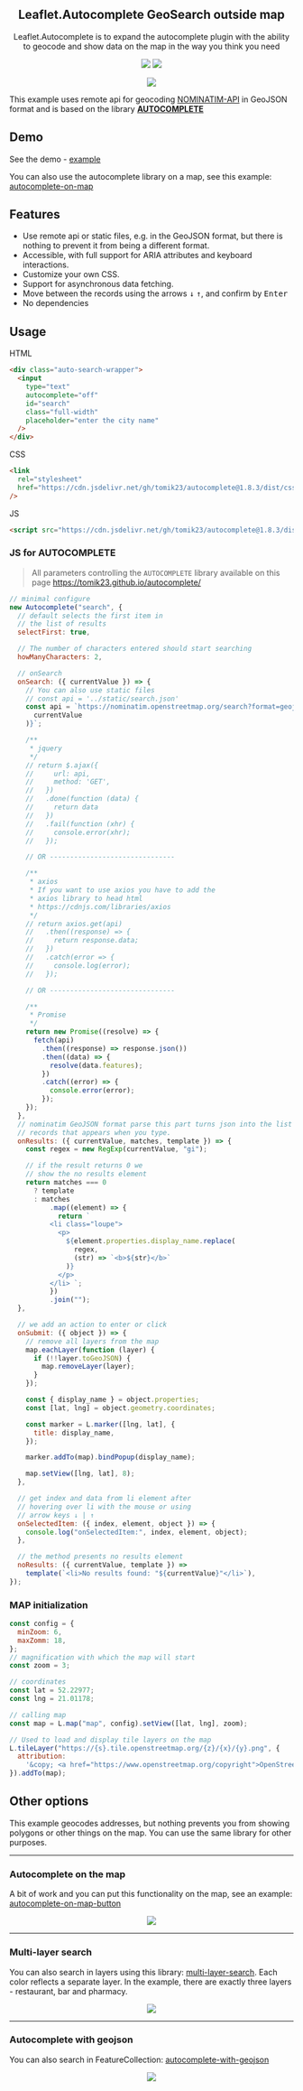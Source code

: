 <h2 align="center">
Leaflet.Autocomplete GeoSearch outside map
</h2>

<p align="center">
  Leaflet.Autocomplete is to expand the autocomplete plugin with the ability to geocode and show data on the map in the way you think you need
</p>

<p align="center">
  <img src="https://img.shields.io/github/package-json/v/tomik23/Leaflet.Autocomplete">
  <a href="LICENSE">
    <img src="https://img.shields.io/badge/License-MIT-green.svg">
  </a>
</p>

<p align="center">
  <img src="./static/Leaflet.Autocomplete.png">
</p>

This example uses remote api for geocoding [NOMINATIM-API](https://nominatim.org/release-docs/latest/api/Search/) in GeoJSON format and is based on the library **[AUTOCOMPLETE](https://github.com/tomik23/autocomplete)**

## Demo

See the demo - [example](https://tomik23.github.io/Leaflet.Autocomplete/)

You can also use the autocomplete library on a map, see this example: [autocomplete-on-map](https://tomik23.github.io/leaflet-examples/#50.autocomplete-on-map)

## Features

- Use remote api or static files, e.g. in the GeoJSON format, but there is nothing to prevent it from being a different format.
- Accessible, with full support for ARIA attributes and keyboard interactions.
- Customize your own CSS.
- Support for asynchronous data fetching.
- Move between the records using the arrows <kbd>↓</kbd> <kbd>↑</kbd>, and confirm by <kbd>Enter</kbd>
- No dependencies

## Usage

HTML

```html
<div class="auto-search-wrapper">
  <input
    type="text"
    autocomplete="off"
    id="search"
    class="full-width"
    placeholder="enter the city name"
  />
</div>
```

CSS

```html
<link
  rel="stylesheet"
  href="https://cdn.jsdelivr.net/gh/tomik23/autocomplete@1.8.3/dist/css/autocomplete.min.css"
/>
```

JS

```html
<script src="https://cdn.jsdelivr.net/gh/tomik23/autocomplete@1.8.3/dist/js/autocomplete.min.js"></script>
```

### JS for AUTOCOMPLETE

> All parameters controlling the `AUTOCOMPLETE` library available on this page https://tomik23.github.io/autocomplete/

```js
// minimal configure
new Autocomplete("search", {
  // default selects the first item in
  // the list of results
  selectFirst: true,

  // The number of characters entered should start searching
  howManyCharacters: 2,

  // onSearch
  onSearch: ({ currentValue }) => {
    // You can also use static files
    // const api = '../static/search.json'
    const api = `https://nominatim.openstreetmap.org/search?format=geojson&limit=5&city=${encodeURI(
      currentValue
    )}`;

    /**
     * jquery
     */
    // return $.ajax({
    //     url: api,
    //     method: 'GET',
    //   })
    //   .done(function (data) {
    //     return data
    //   })
    //   .fail(function (xhr) {
    //     console.error(xhr);
    //   });

    // OR -------------------------------

    /**
     * axios
     * If you want to use axios you have to add the
     * axios library to head html
     * https://cdnjs.com/libraries/axios
     */
    // return axios.get(api)
    //   .then((response) => {
    //     return response.data;
    //   })
    //   .catch(error => {
    //     console.log(error);
    //   });

    // OR -------------------------------

    /**
     * Promise
     */
    return new Promise((resolve) => {
      fetch(api)
        .then((response) => response.json())
        .then((data) => {
          resolve(data.features);
        })
        .catch((error) => {
          console.error(error);
        });
    });
  },
  // nominatim GeoJSON format parse this part turns json into the list of
  // records that appears when you type.
  onResults: ({ currentValue, matches, template }) => {
    const regex = new RegExp(currentValue, "gi");

    // if the result returns 0 we
    // show the no results element
    return matches === 0
      ? template
      : matches
          .map((element) => {
            return `
          <li class="loupe">
            <p>
              ${element.properties.display_name.replace(
                regex,
                (str) => `<b>${str}</b>`
              )}
            </p>
          </li> `;
          })
          .join("");
  },

  // we add an action to enter or click
  onSubmit: ({ object }) => {
    // remove all layers from the map
    map.eachLayer(function (layer) {
      if (!!layer.toGeoJSON) {
        map.removeLayer(layer);
      }
    });

    const { display_name } = object.properties;
    const [lat, lng] = object.geometry.coordinates;

    const marker = L.marker([lng, lat], {
      title: display_name,
    });

    marker.addTo(map).bindPopup(display_name);

    map.setView([lng, lat], 8);
  },

  // get index and data from li element after
  // hovering over li with the mouse or using
  // arrow keys ↓ | ↑
  onSelectedItem: ({ index, element, object }) => {
    console.log("onSelectedItem:", index, element, object);
  },

  // the method presents no results element
  noResults: ({ currentValue, template }) =>
    template(`<li>No results found: "${currentValue}"</li>`),
});
```

### MAP initialization

```js
const config = {
  minZoom: 6,
  maxZomm: 18,
};
// magnification with which the map will start
const zoom = 3;

// coordinates
const lat = 52.22977;
const lng = 21.01178;

// calling map
const map = L.map("map", config).setView([lat, lng], zoom);

// Used to load and display tile layers on the map
L.tileLayer("https://{s}.tile.openstreetmap.org/{z}/{x}/{y}.png", {
  attribution:
    '&copy; <a href="https://www.openstreetmap.org/copyright">OpenStreetMap</a> contributors',
}).addTo(map);
```

## Other options

This example geocodes addresses, but nothing prevents you from showing polygons or other things on the map. You can use the same library for other purposes.

---

### Autocomplete on the map

A bit of work and you can put this functionality on the map, see an example: [autocomplete-on-map-button](https://tomik23.github.io/leaflet-examples/#50.autocomplete-on-map-button)

<p align="center">
  <img src="./static/autocomplete-on-map.png">
</p>

---

### Multi-layer search

You can also search in layers using this library: [multi-layer-search](https://tomik23.github.io/leaflet-examples/#45.multi-layer-search). Each color reflects a separate layer. In the example, there are exactly three layers - restaurant, bar and pharmacy.

<p align="center">
  <img src="./static/multi-layer-search.png">
</p>

---

### Autocomplete with geojson

You can also search in FeatureCollection: [autocomplete-with-geojson](https://tomik23.github.io/leaflet-examples/https://tomik23.github.io/leaflet-examples/#64.autocomplete-with-geojson)

<p align="center">
  <img src="./static/autocomplete-width-gepjson.png">
</p>

